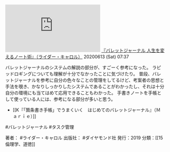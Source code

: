 
[![](https://gyazo.com/4964a51e1ccb066d2aa58494bff09e9a.img)](http://amzn.to/2MYYFs1)
[『バレットジャーナル 人生を変えるノート術』（ライダー・キャロル）](https://amzn.to/2MYYFs1)
20200613 (Sat) 07:37

バレットジャーナルのシステムの解説の部分が、すごーく参考になった。
ラピッドロギングについても理解が十分でなかったことに気づけたり。
普段、バレットジャーナルを参考に自分の色々なことの管理をしてるけど、考案者の思想と手法を覗き、かなりしっかりしたシステムであることがわかったし、それは十分自分の環境にも当てはめて応用できることもわかった。
手書きノートを手帳として使っている人には、参考になる部分が多いと思う。

- [[K『「箇条書き手帳」でうまくいく　はじめてのバレットジャーナル』（Ｍａｒｉｅ）]]

#バレットジャーナル #タスク管理 

著者： #ライダー・キャロル
出版社： #ダイヤモンド社
発行：2019
分類：[[15倫理学、道徳]]

